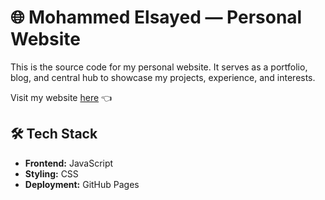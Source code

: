 # 🌐 Mohammed Elsayed — Personal Website

This is the source code for my personal website. It serves as a portfolio, blog, and central hub to showcase my projects, experience, and interests.  

Visit my website [here](https://your-website-link.com) 👈

## 🛠️ Tech Stack
- **Frontend:** JavaScript
- **Styling:** CSS  
- **Deployment:** GitHub Pages   
